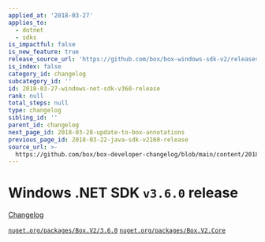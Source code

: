 ```yaml
---
applied_at: '2018-03-27'
applies_to:
  - dotnet
  - sdks
is_impactful: false
is_new_feature: true
release_source_url: 'https://github.com/box/box-windows-sdk-v2/releases/tag/v3.6.0'
is_index: false
category_id: changelog
subcategory_id: ''
id: 2018-03-27-windows-net-sdk-v360-release
rank: null
total_steps: null
type: changelog
sibling_id: ''
parent_id: changelog
next_page_id: 2018-03-28-update-to-box-annotations
previous_page_id: 2018-03-22-java-sdk-v2160-release
source_url: >-
  https://github.com/box/box-developer-changelog/blob/main/content/2018/03-27-windows-net-sdk-v360-release.md
---
```

# Windows .NET SDK `v3.6.0` release

[Changelog](https://github.com/box/box-windows-sdk-v2/blob/master/CHANGELOG.md#360)

[`nuget.org/packages/Box.V2/3.6.0`](https://www.nuget.org/packages/Box.V2/3.6.0)
[`nuget.org/packages/Box.V2.Core`](https://www.nuget.org/packages/Box.V2.Core)
